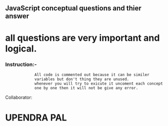## JavaScript conceptual questions and thier answer
 # all questions are very important and logical.

 ### Instruction:-
                 All code is commented out because it can be similer
                 variables but don't thing they are unused.
                 whenever you will try to exicute it uncoment each concept
                 one by one then it will not be give any error.

 Collaborator:
# UPENDRA PAL
